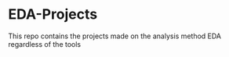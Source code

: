 # EDA-Projects
This repo contains the projects made on the analysis method EDA regardless of the tools
